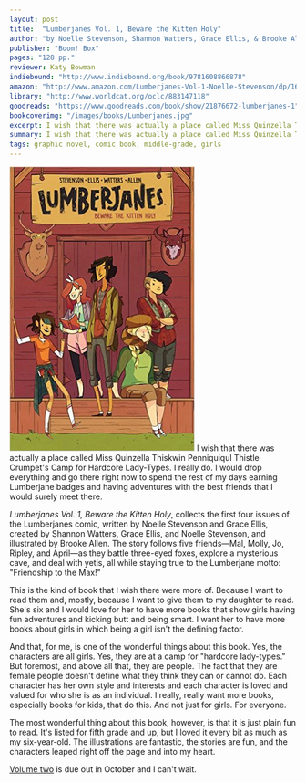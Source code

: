 ```yaml
---
layout: post
title:  "Lumberjanes Vol. 1, Beware the Kitten Holy"
author: "by Noelle Stevenson, Shannon Watters, Grace Ellis, & Brooke Allen"
publisher: "Boom! Box"
pages: "128 pp."
reviewer: Katy Bowman
indiebound: "http://www.indiebound.org/book/9781608866878"
amazon: "http://www.amazon.com/Lumberjanes-Vol-1-Noelle-Stevenson/dp/1608866874"
library: "http://www.worldcat.org/oclc/883147118"
goodreads: "https://www.goodreads.com/book/show/21876672-lumberjanes-1"
bookcoverimg: "/images/books/Lumberjanes.jpg"
excerpt: I wish that there was actually a place called Miss Quinzella Thiskwin Penniquiqul Thistle Crumpet's Camp for Hardcore Lady-Types. I really do. I would drop everything and go there right now to spend the rest of my days earning Lumberjane badges and having adventures with the best friends that I would surely meet there.
summary: I wish that there was actually a place called Miss Quinzella Thiskwin Penniquiqul Thistle Crumpet's Camp for Hardcore Lady-Types.
tags: graphic novel, comic book, middle-grade, girls
---
```


[![bookcover](/images/books/Lumberjanes.jpg "Lumberjanes Vol. 1")](http://www.amazon.com/Lumberjanes-Vol-1-Noelle-Stevenson/dp/1608866874)
I wish that there was actually a place called Miss Quinzella Thiskwin Penniquiqul Thistle Crumpet's Camp for Hardcore Lady-Types. I really do. I would drop everything and go there right now to spend the rest of my days earning Lumberjane badges and having adventures with the best friends that I would surely meet there.

*Lumberjanes Vol. 1, Beware the Kitten Holy*, collects the first four issues of the Lumberjanes comic, written by Noelle Stevenson and Grace Ellis, created by Shannon Watters, Grace Ellis, and Noelle Stevenson, and illustrated by Brooke Allen. The story follows five friends—Mal, Molly, Jo, Ripley, and April—as they battle three-eyed foxes, explore a mysterious cave, and deal with yetis, all while staying true to the Lumberjane motto: "Friendship to the Max!"

This is the kind of book that I wish there were more of. Because I want to read them and, mostly, because I want to give them to my daughter to read. She's six and I would love for her to have more books that show girls having fun adventures and kicking butt and being smart. I want her to have more books about girls in which being a girl isn't the defining factor.

And that, for me, is one of the wonderful things about this book. Yes, the characters are all girls. Yes, they are at a camp for "hardcore lady-types." But foremost, and above all that, they are people. The fact that they are female people doesn't define what they think they can or cannot do. Each character has her own style and interests and each character is loved and valued for who she is as an individual. I really, really want more books, especially books for kids, that do this. And not just for girls. For everyone.

The most wonderful thing about this book, however, is that it is just plain fun to read. It's listed for fifth grade and up, but I loved it every bit as much as my six-year-old. The illustrations are fantastic, the stories are fun, and the characters leaped right off the page and into my heart.

[Volume two](http://www.amazon.com/Lumberjanes-Vol-2-Noelle-Stevenson/dp/1608867374) is due out in October and I can't wait.

